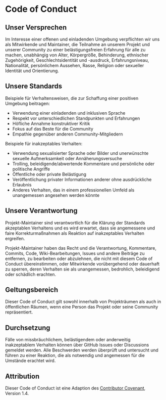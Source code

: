 # Code of Conduct

## Unser Versprechen

Im Interesse einer offenen und einladenden Umgebung verpflichten wir uns als Mitwirkende und Maintainer, die Teilnahme an unserem Projekt und unserer Community zu einer belästigungsfreien Erfahrung für alle zu machen, unabhängig von Alter, Körpergröße, Behinderung, ethnischer Zugehörigkeit, Geschlechtsidentität und -ausdruck, Erfahrungsniveau, Nationalität, persönlichem Aussehen, Rasse, Religion oder sexueller Identität und Orientierung.

## Unsere Standards

Beispiele für Verhaltensweisen, die zur Schaffung einer positiven Umgebung beitragen:

- Verwendung einer einladenden und inklusiven Sprache
- Respekt vor unterschiedlichen Standpunkten und Erfahrungen
- Höfliche Annahme konstruktiver Kritik
- Fokus auf das Beste für die Community
- Empathie gegenüber anderen Community-Mitgliedern

Beispiele für inakzeptables Verhalten:

- Verwendung sexualisierter Sprache oder Bilder und unerwünschte sexuelle Aufmerksamkeit oder Annäherungsversuche
- Trolling, beleidigende/abwertende Kommentare und persönliche oder politische Angriffe
- Öffentliche oder private Belästigung
- Veröffentlichung privater Informationen anderer ohne ausdrückliche Erlaubnis
- Anderes Verhalten, das in einem professionellen Umfeld als unangemessen angesehen werden könnte

## Unsere Verantwortung

Projekt-Maintainer sind verantwortlich für die Klärung der Standards akzeptablen Verhaltens und es wird erwartet, dass sie angemessene und faire Korrekturmaßnahmen als Reaktion auf inakzeptables Verhalten ergreifen.

Projekt-Maintainer haben das Recht und die Verantwortung, Kommentare, Commits, Code, Wiki-Bearbeitungen, Issues und andere Beiträge zu entfernen, zu bearbeiten oder abzulehnen, die nicht mit diesem Code of Conduct übereinstimmen, oder Mitwirkende vorübergehend oder dauerhaft zu sperren, deren Verhalten sie als unangemessen, bedrohlich, beleidigend oder schädlich erachten.

## Geltungsbereich

Dieser Code of Conduct gilt sowohl innerhalb von Projekträumen als auch in öffentlichen Räumen, wenn eine Person das Projekt oder seine Community repräsentiert.

## Durchsetzung

Fälle von missbräuchlichem, belästigendem oder anderweitig inakzeptablem Verhalten können über GitHub Issues oder Discussions gemeldet werden. Alle Beschwerden werden überprüft und untersucht und führen zu einer Reaktion, die als notwendig und angemessen für die Umstände erachtet wird.

## Attribution

Dieser Code of Conduct ist eine Adaption des [Contributor Covenant](https://www.contributor-covenant.org), Version 1.4.
